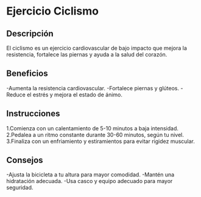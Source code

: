 # Ejercicio Ciclismo

## Descripción
El ciclismo es un ejercicio cardiovascular de bajo impacto que mejora la resistencia, fortalece las piernas y ayuda a la salud del corazón.
## Beneficios
-Aumenta la resistencia cardiovascular.
-Fortalece piernas y glúteos.
-Reduce el estrés y mejora el estado de ánimo.
## Instrucciones
1.Comienza con un calentamiento de 5-10 minutos a baja intensidad.
2.Pedalea a un ritmo constante durante 30-60 minutos, según tu nivel.
3.Finaliza con un enfriamiento y estiramientos para evitar rigidez muscular.
## Consejos
-Ajusta la bicicleta a tu altura para mayor comodidad.
-Mantén una hidratación adecuada.
-Usa casco y equipo adecuado para mayor seguridad.
